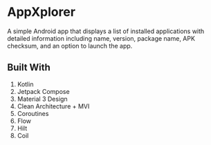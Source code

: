 # AppXplorer
A simple Android app that displays a list of installed applications with detailed information including name, version, package name, APK checksum, and an option to launch the app.

## Built With
1. Kotlin
2. Jetpack Compose
3. Material 3 Design
4. Clean Architecture + MVI
5. Coroutines
6. Flow
7. Hilt
8. Coil 
